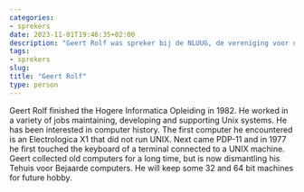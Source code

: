```yaml
---
categories:
- sprekers
date: 2023-11-01T19:46:35+02:00
description: "Geert Rolf was spreker bij de NLUUG, de vereniging voor open systemen en open standaarden. Lees meer over deze spreker."
tags:
- sprekers
slug:
title: "Geert Rolf"
type: person
---
```


Geert Rolf finished the Hogere Informatica Opleiding in 1982. He worked in a variety of jobs maintaining, developing and supporting Unix systems. He has been interested in computer history. The first computer he encountered is an Electrologica X1 that did not run UNIX. Next came PDP-11 and in 1977 he first touched the keyboard of a terminal connected to a UNIX machine. Geert collected old computers for a long time, but is now dismantling his Tehuis voor Bejaarde computers. He will keep some 32 and 64 bit machines for future hobby.
